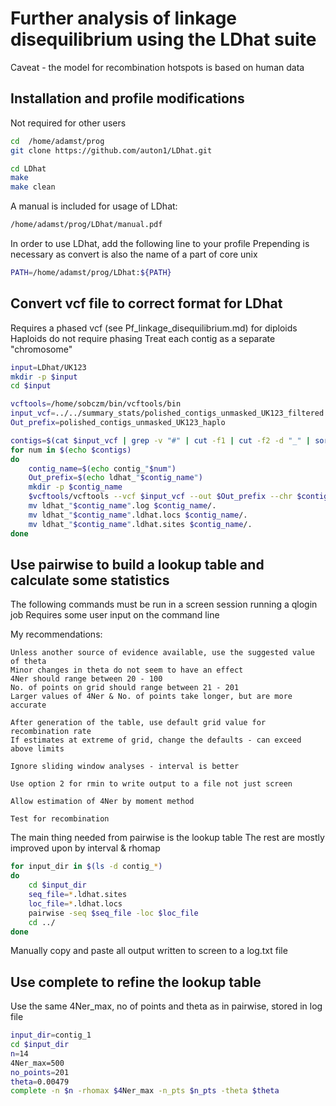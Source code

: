 # Further analysis of linkage disequilibrium using the LDhat suite

Caveat - the model for recombination hotspots is based on human data

## Installation and profile modifications

Not required for other users

```bash
cd  /home/adamst/prog
git clone https://github.com/auton1/LDhat.git

cd LDhat
make
make clean
```

A manual is included for usage of LDhat:

```bash
/home/adamst/prog/LDhat/manual.pdf
```

In order to use LDhat, add the following line to your profile
Prepending is necessary as convert is also the name of a part of core unix

```bash
PATH=/home/adamst/prog/LDhat:${PATH}
```

## Convert vcf file to correct format for LDhat

Requires a phased vcf (see Pf_linkage_disequilibrium.md) for diploids
Haploids do not require phasing
Treat each contig as a separate "chromosome"

```bash
input=LDhat/UK123
mkdir -p $input
cd $input

vcftools=/home/sobczm/bin/vcftools/bin
input_vcf=../../summary_stats/polished_contigs_unmasked_UK123_filtered.recode_haplo.vcf
Out_prefix=polished_contigs_unmasked_UK123_haplo

contigs=$(cat $input_vcf | grep -v "#" | cut -f1 | cut -f2 -d "_" | sort -n | uniq)
for num in $(echo $contigs)
do
    contig_name=$(echo contig_"$num")
    Out_prefix=$(echo ldhat_"$contig_name")
    mkdir -p $contig_name
    $vcftools/vcftools --vcf $input_vcf --out $Out_prefix --chr $contig_name --phased --ldhat
    mv ldhat_"$contig_name".log $contig_name/.
    mv ldhat_"$contig_name".ldhat.locs $contig_name/.
    mv ldhat_"$contig_name".ldhat.sites $contig_name/.
done
```

## Use pairwise to build a lookup table and calculate some statistics

The following commands must be run in a screen session running a qlogin job
Requires some user input on the command line

My recommendations:

```
Unless another source of evidence available, use the suggested value of theta
Minor changes in theta do not seem to have an effect
4Ner should range between 20 - 100
No. of points on grid should range between 21 - 201
Larger values of 4Ner & No. of points take longer, but are more accurate

After generation of the table, use default grid value for recombination rate
If estimates at extreme of grid, change the defaults - can exceed above limits

Ignore sliding window analyses - interval is better

Use option 2 for rmin to write output to a file not just screen

Allow estimation of 4Ner by moment method

Test for recombination
```

The main thing needed from pairwise is the lookup table
The rest are mostly improved upon by interval & rhomap

```bash
for input_dir in $(ls -d contig_*)
do
    cd $input_dir
    seq_file=*.ldhat.sites
    loc_file=*.ldhat.locs
    pairwise -seq $seq_file -loc $loc_file
    cd ../
done
```

Manually copy and paste all output written to screen to a log.txt file

## Use complete to refine the lookup table

Use the same 4Ner_max, no of points and theta as in pairwise, stored in log file

```bash
input_dir=contig_1
cd $input_dir
n=14
4Ner_max=500
no_points=201
theta=0.00479
complete -n $n -rhomax $4Ner_max -n_pts $n_pts -theta $theta
```
